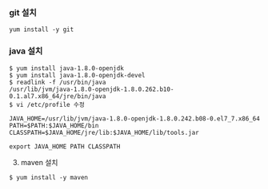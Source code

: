 ### git 설치
  ```
yum install -y git
  ```
### java 설치
  ```
$ yum install java-1.8.0-openjdk
$ yum install java-1.8.0-openjdk-devel
$ readlink -f /usr/bin/java
  /usr/lib/jvm/java-1.8.0-openjdk-1.8.0.262.b10-0.1.al7.x86_64/jre/bin/java
$ vi /etc/profile 수정
  ```
  ```
JAVA_HOME=/usr/lib/jvm/java-1.8.0-openjdk-1.8.0.242.b08-0.el7_7.x86_64
PATH=$PATH:$JAVA_HOME/bin
CLASSPATH=$JAVA_HOME/jre/lib:$JAVA_HOME/lib/tools.jar

export JAVA_HOME PATH CLASSPATH
  ```
3. maven 설치
  ```
$ yum install -y maven  
  ```
